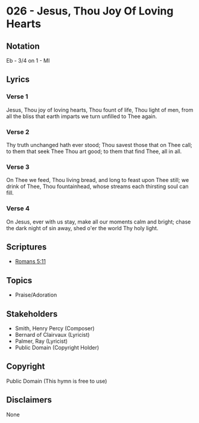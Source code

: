 # 026 - Jesus, Thou Joy Of Loving Hearts

## Notation

Eb - 3/4 on 1 - MI

## Lyrics

### Verse 1

Jesus, Thou joy of loving hearts, Thou fount of life, Thou light of men, from all the bliss that earth imparts we turn unfilled to Thee again.

### Verse 2

Thy truth unchanged hath ever stood; Thou savest those that on Thee call;  to them that seek Thee Thou art good; to them that find Thee, all in all.

### Verse 3

On Thee we feed, Thou living bread, and long to feast upon Thee still; we drink of Thee, Thou fountainhead, whose streams each thirsting soul can fill.

### Verse 4

On Jesus, ever with us stay, make all our moments calm and bright; chase the dark night of sin away, shed o'er the world Thy holy light.


## Scriptures

- [Romans 5:11](https://www.biblegateway.com/passage/?search=Romans%205%3A11)

## Topics

- Praise/Adoration

## Stakeholders

- Smith, Henry Percy (Composer)
- Bernard of Clairvaux (Lyricist)
- Palmer, Ray (Lyricist)
- Public Domain (Copyright Holder)

## Copyright

Public Domain
(This hymn is free to use)

## Disclaimers

None

